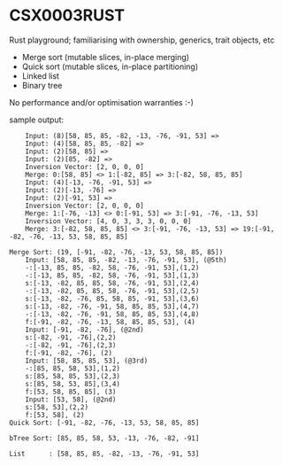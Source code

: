 # CSX0003RUST

Rust playground; familiarising with ownership, generics, trait objects, etc

- Merge sort (mutable slices, in-place merging)
- Quick sort (mutable slices, in-place partitioning)
- Linked list 
- Binary tree

No performance and/or optimisation warranties :-)

sample output:
```
	Input: (8)[58, 85, 85, -82, -13, -76, -91, 53] =>
	Input: (4)[58, 85, 85, -82] =>
	Input: (2)[58, 85] =>
	Input: (2)[85, -82] =>
	Inversion Vector: [2, 0, 0, 0]
	Merge: 0:[58, 85] <> 1:[-82, 85] => 3:[-82, 58, 85, 85]
	Input: (4)[-13, -76, -91, 53] =>
	Input: (2)[-13, -76] =>
	Input: (2)[-91, 53] =>
	Inversion Vector: [2, 0, 0, 0]
	Merge: 1:[-76, -13] <> 0:[-91, 53] => 3:[-91, -76, -13, 53]
	Inversion Vector: [4, 0, 3, 3, 3, 0, 0, 0]
	Merge: 3:[-82, 58, 85, 85] <> 3:[-91, -76, -13, 53] => 19:[-91, -82, -76, -13, 53, 58, 85, 85]

Merge Sort: (19, [-91, -82, -76, -13, 53, 58, 85, 85])
	Input: [58, 85, 85, -82, -13, -76, -91, 53], (@5th)
	-:[-13, 85, 85, -82, 58, -76, -91, 53],(1,2)
	-:[-13, 85, 85, -82, 58, -76, -91, 53],(1,3)
	s:[-13, -82, 85, 85, 58, -76, -91, 53],(2,4)
	-:[-13, -82, 85, 85, 58, -76, -91, 53],(2,5)
	s:[-13, -82, -76, 85, 58, 85, -91, 53],(3,6)
	s:[-13, -82, -76, -91, 58, 85, 85, 53],(4,7)
	-:[-13, -82, -76, -91, 58, 85, 85, 53],(4,8)
	f:[-91, -82, -76, -13, 58, 85, 85, 53], (4)
	Input: [-91, -82, -76], (@2nd)
	s:[-82, -91, -76],(2,2)
	-:[-82, -91, -76],(2,3)
	f:[-91, -82, -76], (2)
	Input: [58, 85, 85, 53], (@3rd)
	-:[85, 85, 58, 53],(1,2)
	s:[85, 58, 85, 53],(2,3)
	s:[85, 58, 53, 85],(3,4)
	f:[53, 58, 85, 85], (3)
	Input: [53, 58], (@2nd)
	s:[58, 53],(2,2)
	f:[53, 58], (2)
Quick Sort: [-91, -82, -76, -13, 53, 58, 85, 85]

bTree Sort: [85, 85, 58, 53, -13, -76, -82, -91]

List      : [58, 85, 85, -82, -13, -76, -91, 53]
```
